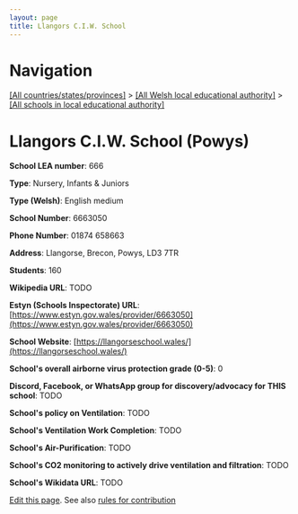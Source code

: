 ```yaml
---
layout: page
title: Llangors C.I.W. School
---
```

# Navigation

[[All countries/states/provinces]](../../..) > [[All Welsh local educational authority]](../..) > [[All schools in local educational authority]](..)

# Llangors C.I.W. School (Powys)

**School LEA number**: 666

**Type**: Nursery, Infants & Juniors

**Type (Welsh)**: English medium

**School Number**: 6663050

**Phone Number**: 01874 658663

**Address**: Llangorse, Brecon, Powys, LD3 7TR

**Students**: 160

**Wikipedia URL**: TODO

**Estyn (Schools Inspectorate) URL**: [https://www.estyn.gov.wales/provider/6663050](https://www.estyn.gov.wales/provider/6663050)

**School Website**: [https://llangorseschool.wales/](https://llangorseschool.wales/)

**School's overall airborne virus protection grade (0-5)**: 0

**Discord, Facebook, or WhatsApp group for discovery/advocacy for THIS school**: TODO

**School's policy on Ventilation**: TODO

**School's Ventilation Work Completion**: TODO

**School's Air-Purification**: TODO

**School's CO2 monitoring to actively drive ventilation and filtration**: TODO

**School's Wikidata URL**: TODO




[Edit this page](https://github.com/ventilate-schools/Wales/edit/prif/./Powys/Llangors_C.I.W._School.md). See also [rules for contribution](../../../contribution-rules/)